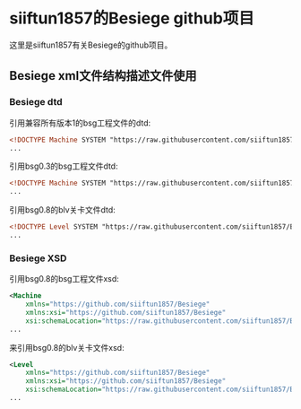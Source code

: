 # siiftun1857的Besiege github项目
这里是siiftun1857有关Besiege的github项目。
## Besiege xml文件结构描述文件使用
### Besiege dtd
引用兼容所有版本1的bsg工程文件的dtd:
```xml
<!DOCTYPE Machine SYSTEM "https://raw.githubusercontent.com/siiftun1857/Besiege/master/dtd/bsg_v1.dtd">
...
```
引用bsg0.3的bsg工程文件dtd:
```xml
<!DOCTYPE Machine SYSTEM "https://raw.githubusercontent.com/siiftun1857/BesiegeDTD/master/dtd/bsg_0.3.dtd">
...
```
引用bsg0.8的blv关卡文件dtd:
```xml
<!DOCTYPE Level SYSTEM "https://raw.githubusercontent.com/siiftun1857/BesiegeDTD/master/dtd/blv_0.8.dtd">
...
```
### Besiege XSD
引用bsg0.8的bsg工程文件xsd:
```xml
<Machine 
	xmlns="https://github.com/siiftun1857/Besiege"
	xmlns:xsi="https://github.com/siiftun1857/Besiege"
	xsi:schemaLocation="https://raw.githubusercontent.com/siiftun1857/BesiegeDTD/master/xsd/bsg_0.8.xsd">
...
```
来引用bsg0.8的blv关卡文件xsd:
```xml
<Level 
	xmlns="https://github.com/siiftun1857/Besiege"
	xmlns:xsi="https://github.com/siiftun1857/Besiege"
	xsi:schemaLocation="https://raw.githubusercontent.com/siiftun1857/BesiegeDTD/master/xsd/blv_0.8.xsd">
...
```
